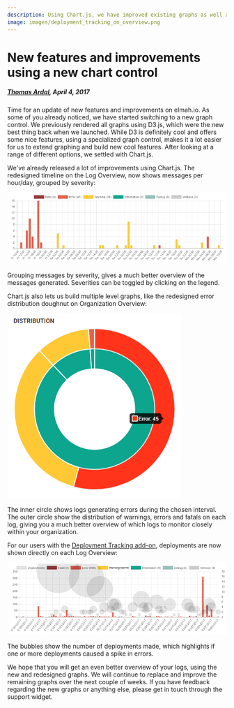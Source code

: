 ```yaml
---
description: Using Chart.js, we have improved existing graphs as well as created entirely new visualization on the various dashboards on elmah.io
image: images/deployment_tracking_on_overview.png
---
```


# New features and improvements using a new chart control

##### [Thomas Ardal](http://elmah.io/about/), April 4, 2017

Time for an update of new features and improvements on elmah.io. As some of you already noticed, we have started switching to a new graph control. We previously rendered all graphs using D3.js, which were the new best thing back when we launched. While D3 is definitely cool and offers some nice features, using a specialized graph control, makes it a lot easier for us to extend graphing and build new cool features. After looking at a range of different options, we settled with Chart.js.

We've already released a lot of improvements using Chart.js. The redesigned timeline on the Log Overview, now shows messages per hour/day, grouped by severity:

![Overview graph stacked by severity](images/overview_graph_with_severities.png)

Grouping messages by severity, gives a much better overview of the messages generated. Severities can be toggled by clicking on the legend.

Chart.js also lets us build multiple level graphs, like the redesigned error distribution doughnut on Organization Overview:

![Error distribution graph](images/error_distribution_graph.png)

The inner circle shows logs generating errors during the chosen interval. The outer circle show the distribution of warnings, errors and fatals on each log, giving you a much better overview of which logs to monitor closely within your organization.

For our users with the [Deployment Tracking add-on](https://elmah.io/features/deploymenttracking/), deployments are now shown directly on each Log Overview:

![Deployment Tracking on Log Overview](images/deployment_tracking_on_overview.png)

The bubbles show the number of deployments made, which highlights if one or more deployments caused a spike in errors.

We hope that you will get an even better overview of your logs, using the new and redesigned graphs. We will continue to replace and improve the remaining graphs over the next couple of weeks. If you have feedback regarding the new graphs or anything else, please get in touch through the support widget.